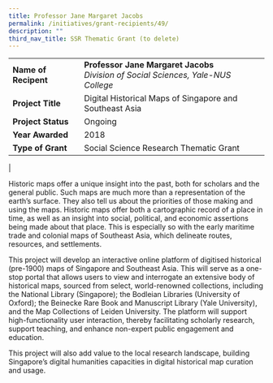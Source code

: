 ```yaml
---
title: Professor Jane Margaret Jacobs
permalink: /initiatives/grant-recipients/49/
description: ""
third_nav_title: SSR Thematic Grant (to delete)
---
```



|  |  |
|---|---|
| **Name of Recipent** | **Professor Jane Margaret Jacobs**<br>_Division of Social Sciences, Yale-NUS College_ |
| **Project Title** | Digital Historical Maps of Singapore and Southeast Asia |
| **Project Status** | Ongoing |
| **Year Awarded** | 2018 |
| **Type of Grant** | Social Science Research Thematic Grant |
|

Historic maps offer a unique insight into the past, both for scholars and the general public. Such maps are much more than a representation of the earth’s surface. They also tell us about the priorities of those making and using the maps. Historic maps offer both a cartographic record of a place in time, as well as an insight into social, political, and economic assertions being made about that place. This is especially so with the early maritime trade and colonial maps of Southeast Asia, which delineate routes, resources, and settlements.  

This project will develop an interactive online platform of digitised historical (pre-1900) maps of Singapore and Southeast Asia. This will serve as a one-stop portal that allows users to view and interrogate an extensive body of historical maps, sourced from select, world-renowned collections, including the National Library (Singapore); the Bodleian Libraries (University of Oxford); the Beinecke Rare Book and Manuscript Library (Yale University), and the Map Collections of Leiden University. The platform will support high-functionality user interaction, thereby facilitating scholarly research, support teaching, and enhance non-expert public engagement and education.

This project will also add value to the local research landscape, building Singapore’s digital humanities capacities in digital historical map curation and usage.